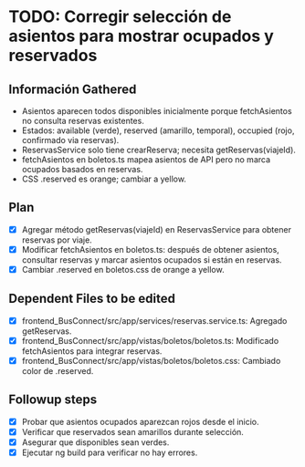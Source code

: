 # TODO: Corregir selección de asientos para mostrar ocupados y reservados

## Información Gathered
- Asientos aparecen todos disponibles inicialmente porque fetchAsientos no consulta reservas existentes.
- Estados: available (verde), reserved (amarillo, temporal), occupied (rojo, confirmado via reservas).
- ReservasService solo tiene crearReserva; necesita getReservas(viajeId).
- fetchAsientos en boletos.ts mapea asientos de API pero no marca ocupados basados en reservas.
- CSS .reserved es orange; cambiar a yellow.

## Plan
- [x] Agregar método getReservas(viajeId) en ReservasService para obtener reservas por viaje.
- [x] Modificar fetchAsientos en boletos.ts: después de obtener asientos, consultar reservas y marcar asientos ocupados si están en reservas.
- [x] Cambiar .reserved en boletos.css de orange a yellow.

## Dependent Files to be edited
- [x] frontend_BusConnect/src/app/services/reservas.service.ts: Agregado getReservas.
- [x] frontend_BusConnect/src/app/vistas/boletos/boletos.ts: Modificado fetchAsientos para integrar reservas.
- [x] frontend_BusConnect/src/app/vistas/boletos/boletos.css: Cambiado color de .reserved.

## Followup steps
- [x] Probar que asientos ocupados aparezcan rojos desde el inicio.
- [x] Verificar que reservados sean amarillos durante selección.
- [x] Asegurar que disponibles sean verdes.
- [x] Ejecutar ng build para verificar no hay errores.

